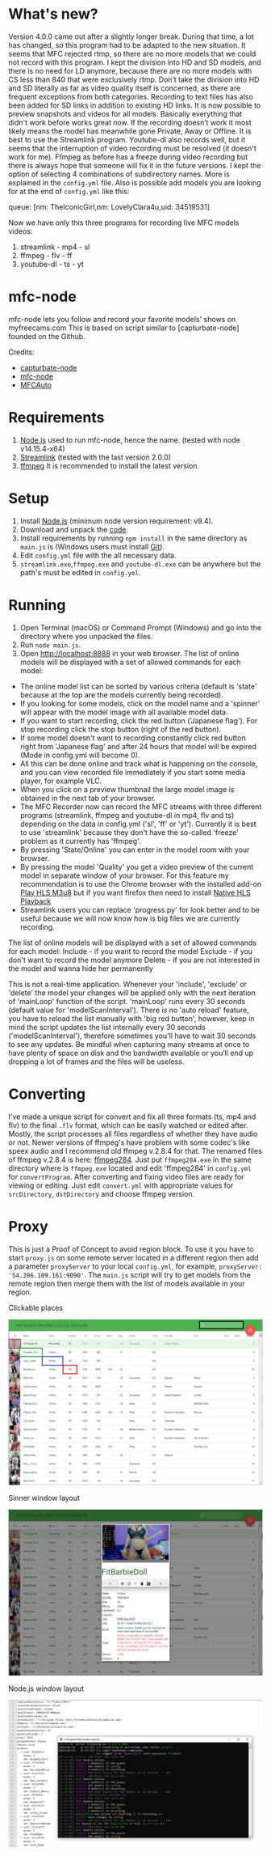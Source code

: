What's new?
==========
Version 4.0.0 came out after a slightly longer break. During that time, a lot has changed, so this program had to be adapted to the new situation. 
It seems that MFC rejected rtmp, so there are no more models that we could not record with this program. 
I kept the division into HD and SD models, and there is no need for LD anymore, because there are no more models with CS less than 840 that were exclusively rtmp. 
Don’t take the division into HD and SD literally as far as video quality itself is concerned, as there are frequent exceptions from both categories. 
Recording to text files has also been added for SD links in addition to existing HD links. It is now possible to preview snapshots and videos for all models. 
Basically everything that didn't work before works great now. If the recording doesn’t work it most likely means the model has meanwhile gone Private, Away or Offline. 
It is best to use the Streamlink program. Youtube-dl also records well, but it seems that the interruption of video recording must be resolved (it doesn't work for me). 
Ffmpeg as before has a freeze during video recording but there is always hope that someone will fix it in the future versions.
I kept the option of selecting 4 combinations of subdirectory names. More is explained in the `config.yml` file. Also is possible add models you are looking for at the end of `config.yml` like this:

queue: [nm: TheIconicGirl,nm: LovelyClara4u,uid: 34519531]

Now we have only this three programs for recording live MFC models videos:

1. streamlink - mp4 - sl
2. ffmpeg     - flv - ff
3. youtube-dl - ts  - yt

mfc-node
========
mfc-node lets you follow and record your favorite models' shows on myfreecams.com
This is based on script similar to [capturbate-node] founded on the Github.

Credits:
* [capturbate-node](https://github.com/SN4T14/capturebate-node)
* [mfc-node](https://github.com/sstativa/mfc-node)
* [MFCAuto](https://github.com/ZombieAlex/MFCAuto)

Requirements
============
1. [Node.js](https://nodejs.org/download/release/) used to run mfc-node, hence the name. (tested with node v14.15.4-x64)
2. [Streamlink](https://github.com/streamlink/streamlink/releases) (tested with the last version 2.0.0)
3. [ffmpeg](https://www.videohelp.com/software/ffmpeg) It is recommended to install the latest version.

Setup
=====
1. Install [Node.js](https://nodejs.org/download/) (minimum node version requirement: v9.4).
2. Download and unpack the [code](https://codeload.github.com/horacio9a/mfc-node/zip/v2).
3. Install requirements by running `npm install` in the same directory as `main.js` is (Windows users must install [Git](https://git-for-windows.en.lo4d.com/download)).
4. Edit `config.yml` file with the all necessary data.
5. `streamlink.exe`,`ffmpeg.exe` and `youtube-dl.exe` can be anywhere but the path's must be edited in `config.yml`.

Running
=======
1. Open Terminal (macOS) or Command Prompt (Windows) and go into the directory where you unpacked the files.
2. Run `node main.js`.
3. Open [http://localhost:8888](http://localhost:8888) in your web browser. The list of online models will be displayed with a set of allowed commands for each model:


- The online model list can be sorted by various criteria (default is 'state' because at the top are the models currently being recorded).
- If you looking for some models, click on the model name and a 'spinner' will appear with the model image with all available model data.
- If you want to start recording, click the red button ('Japanese flag'). For stop recording click the stop button (right of the red button).
- If some model doesn't want to recording constantly click red button right from 'Japanese flag' and after 24 hours that model will be expired (Mode in config.yml will become 0).
- All this can be done online and track what is happening on the console, and you can view recorded file immediately if you start some media player, for example VLC.
- When you click on a preview thumbnail the large model image is obtained in the next tab of your browser.
- The MFC Recorder now can record the MFC streams with three different programs (streamlink, ffmpeg and youtube-dl in mp4, flv and ts) depending on the data in config.yml ('sl', 'ff' or 'yt'). Currently it is best to use 'streamlink' because they don't have the so-called 'freeze' problem as it currently has 'ffmpeg'.
- By pressing 'State/Online' you can enter in the model room with your browser.
- By pressing the model 'Quality' you get a video preview of the current model in separate window of your browser. For this feature my recommendation is to use the Chrome browser with the installed add-on [Play HLS M3u8](https://chrome.google.com/webstore/detail/play-hls-m3u8/ckblfoghkjhaclegefojbgllenffajdc/related) but if you want firefox then need to install [Native HLS Playback](https://addons.mozilla.org/en-US/firefox/addon/native_hls_playback/)
- Streamlink users you can replace 'progress.py' for look better and to be useful because we will now know how is big files we are currently recording.

The list of online models will be displayed with a set of allowed commands for each model:
	Include - if you want to record the model
	Exclude - if you don't want to record the model anymore
	Delete - if you are not interested in the model and wanna hide her permanently

This is not a real-time application. Whenever your 'include', 'exclude' or 'delete' the model your changes will be applied only with the next iteration of 'mainLoop' function of the script. 'mainLoop' runs every 30 seconds (default value for 'modelScanInterval').
There is no 'auto reload' feature, you have to reload the list manually with 'big red button', however, keep in mind the script updates the list internally every 30 seconds ('modelScanInterval'), therefore sometimes you'll have to wait 30 seconds to see any updates.
Be mindful when capturing many streams at once to have plenty of space on disk and the bandwidth available or you’ll end up dropping a lot of frames and the files will be useless.

Converting
===========
I've made a unique script for convert and fix all three formats (ts, mp4 and flv) to the final `.flv` format, which can be easily watched or edited after. Mostly, the script processes all files regardless of whether they have audio or not. Newer versions of ffmpeg's have problem with some codec's like speex audio and I recommend old ffmpeg v.2.8.4 for that. The renamed files of ffmpeg v.2.8.4 is here: [ffmpeg284](https://www.mediafire.com/file/o9wifql28cx2qqh/ffmpeg-2.8.4-win32.rar/file). Just put `ffmpeg284.exe` in the same directory where is `ffmpeg.exe` located and edit 'ffmpeg284' in `config.yml` for `convertProgram`. After converting and fixing video files are ready for viewing or editing. Just edit `convert.yml` with appropriate values for `srcDirectory`, `dstDirectory` and choose ffmpeg version.

Proxy
=====
This is just a Proof of Concept to avoid region block.
To use it you have to start `proxy.js` on some remote server located in a different region then add a parameter `proxyServer` to your local `config.yml`, for example, `proxyServer: '54.206.109.161:9090'`.
The `main.js` script will try to get models from the remote region then merge them with the list of models available in your region.

Clickable places

![alt screenshot](./Screenshot_0.jpg)

Sinner window layout

![alt screenshot](./Screenshot_1.jpg)

Node.js window layout

![alt screenshot](./Screenshot_2.jpg)
